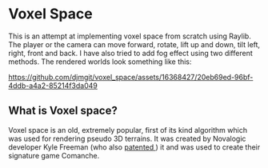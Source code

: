 # Voxel Space

This is an attempt at implementing voxel space from scratch using Raylib. The player or the camera can move forward, rotate, lift up and down, tilt left, right, front and back.
I have also tried to add fog effect using two different methods.
The rendered worlds look something like this:

https://github.com/djmgit/voxel_space/assets/16368427/20eb69ed-96bf-4ddb-a4a2-85214f3da049

## What is Voxel space?

Voxel space is an old, extremely popular, first of its kind algorithm which was used for rendering pseudo 3D terrains. It was created by Novalogic developer 
Kyle Freeman (who also <a href="https://patents.google.com/patent/US6020893"> patented </a>) it and was used to create their signature game Comanche.

